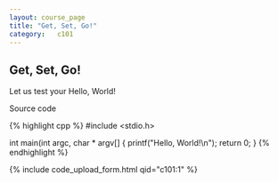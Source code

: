 ```yaml
---
layout: course_page
title: "Get, Set, Go!"
category:	c101
---
```


<h2 class="clay bold">Get, Set, Go!</h2>
<p>Let us test your Hello, World!</p>

<p>Source code</p>

{% highlight cpp %}
#include <stdio.h>

int main(int argc, char * argv[] {
	printf("Hello, World!\n");
	return 0;
}
{% endhighlight %}

{% include code_upload_form.html qid="c101:1" %}

<!--table class="table table-hover">
<thead>
	<tr>
		<th>Title</th>
	</tr>
</thead>
{% tablerow lecture in site.categories.course-c-page %}
  <a href="{{ lecture.url }}">{{ lecture.title }}</a>
{% endtablerow %}
</table-->